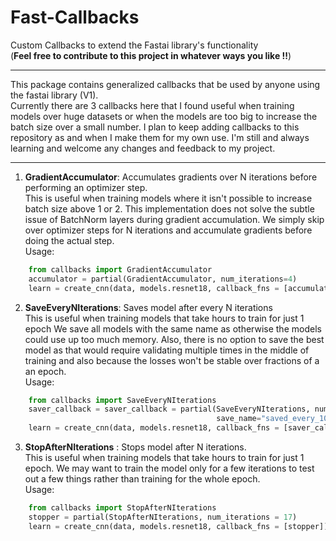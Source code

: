 # Fast-Callbacks
Custom Callbacks to extend the Fastai library's functionality <br>
(**Feel free to contribute to this project in whatever ways you like !!**)
<hr>
This package contains generalized callbacks that be used by anyone using the fastai library (V1).<br>
Currently there are 3 callbacks here that I found useful when training models over huge datasets or when the 
models are too big to increase the batch size over a small number.
I plan to keep adding callbacks to this repository as and when I make them for my own use. 
I'm still and always learning and welcome any changes and feedback to my project.
<hr>

1. **GradientAccumulator**: Accumulates gradients over N iterations before performing an optimizer step.<br>
    This is useful when training models where it isn't possible to increase batch size above 1 or 2.
    This implementation does not solve the subtle issue of BatchNorm layers during gradient accumulation.
    We simply skip over optimizer steps for N iterations and accumulate gradients before doing the actual step.<br>
    Usage:
    
```python
    from callbacks import GradientAccumulator
    accumulator = partial(GradientAccumulator, num_iterations=4)
    learn = create_cnn(data, models.resnet18, callback_fns = [accumulator])
```
2. **SaveEveryNIterations**: Saves model after every N iterations<br>
    This is useful when training models that take hours to train for just 1 epoch
    We save all models with the same name as otherwise the models could use up too much memory.
    Also, there is no option to save the best model as that would require validating multiple times
    in the middle of training and also because the losses won't be stable over fractions of a an epoch. <br>
    Usage:
```python
    from callbacks import SaveEveryNIterations
    saver_callback = saver_callback = partial(SaveEveryNIterations, num_iterations=100, 
                                              save_name="saved_every_100_iterations")
    learn = create_cnn(data, models.resnet18, callback_fns = [saver_callback])
```

3. **StopAfterNIterations** : Stops model after N iterations.<br>
    This is useful when training models that take hours to train for just 1 epoch. We may want to 
    train the model only for a few iterations to test out a few things rather than training for the whole
    epoch.<br>
    Usage:
```python
    from callbacks import StopAfterNIterations
    stopper = partial(StopAfterNIterations, num_iterations = 17)
    learn = create_cnn(data, models.resnet18, callback_fns = [stopper])
```